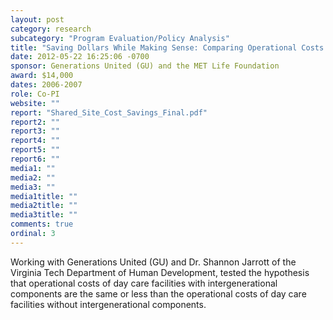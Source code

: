 ```yaml
---
layout: post
category: research
subcategory: "Program Evaluation/Policy Analysis"
title: "Saving Dollars While Making Sense: Comparing Operational Costs of Intergenerational Shared Site Facilities"
date: 2012-05-22 16:25:06 -0700
sponsor: Generations United (GU) and the MET Life Foundation
award: $14,000
dates: 2006-2007
role: Co-PI
website: ""
report: "Shared_Site_Cost_Savings_Final.pdf"
report2: ""
report3: ""
report4: ""
report5: ""
report6: ""
media1: ""
media2: ""
media3: ""
media1title: ""
media2title: ""
media3title: ""
comments: true
ordinal: 3
---
```


Working with Generations United (GU) and Dr. Shannon Jarrott of the Virginia Tech Department of Human Development, tested the hypothesis that operational costs of day care facilities with intergenerational components are the same or less than the operational costs of day care facilities without intergenerational components.
